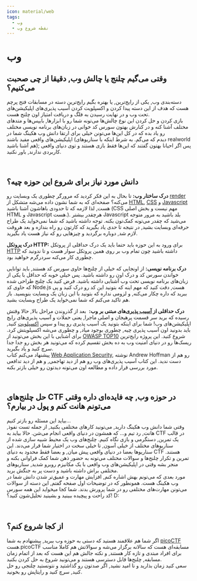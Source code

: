 ```yaml
---
icon: material/web
tags:
  - وب
  - نقطه شروع وب
---
```

# وب

## وقتی می‌گیم چلنج یا چالش وب, دقیقا از چی صحبت می‌کنیم؟

دسته‌بندی وب, یکی از رایج‌ترین, یا بهتره بگیم رایج‌ترین دسته در مسابقات فتح پرچم هست که هدف‌ از این دسته پیدا کردن و اکسپلویت کردن آسیب پذیری‌های اپلیکیشن‌های تحت وب و در نهایت رسیدن به فلگ و دریافت امتیاز اون چلنج هست.  
بازی کردن و حل کردن این نوع چالش‌ها می‌تونه شما رو با ابزار‌ها, بایپس‌ها و متد‌های مختلف آشنا کنه و در کنارش بهتون سورس کد خوانی در زبان‌های برنامه نویسی مختلف رو یاد بده که در کل این‌ها می‌تونن خیلی برای ارتقا دانش وب هکینگ شما در اپلیکیشن‌های واقعی مفید باشند (دیدم که می‌گم. به شرط اینکه با سناریو‌های realworld هم آشنا باشید); پس اگر احیانا بهتون گفتند که این‌ها فقط بازی هستند و توی دنیای واقعی کاربردی ندارند, باور نکنید.

&nbsp;

## دانش مورد نیاز برای شروع این حوزه چیه؟

**درک ساختار وب:** تا بحال به این فکر کردید که مرورگر چطوری یک وبسایت رو [render](https://blog.logrocket.com/how-browser-rendering-works-behind-scenes/ "How browser rendering works?") می‌کنه؟ صفحه‌ای که به شما نشون داده می‌شه متشکل از [HTML](https://www.w3schools.com/html/ "HTML Tutorial"), [CSS](https://www.w3schools.com/w3css/ "CSS Tutorial") و [Javascript](https://www.w3schools.com/js/ "Ctrl-click to open: Javascript Tutorial") هست, لذا لازمه که تا حدودی باهاشون آشنا باشید (CSS مهم نیست و بخش اصلی HTML و Javascript هست.). هرچقدر بیشتر Javascript بلد باشید به مرور متوجه می‌شید که چقدر می‌تونه کمک‌تون بکنه. توجه داشته باشید که شما نمی‌خواید یک طراح حرفه‌ای وبسایت بشید, در نتیجه تا حدی یاد بگیرید که کارتون رو راه بندازه و بعد هروقت لازم شد, دوباره برگردید و چیز‌هایی رو که نیاز هست یاد بگیرید.

**درک پروتکل HTTP:** برای ورود به این حوزه باید حتما باید یک درک حداقلی از پروتکل [HTTP](https://www.tutorialspoint.com/http "HTTP Tutorial") داشته باشید چون تمام وب بر روی همین پروتکل سوار هست و تا ندونید که چطوری کار می‌کنه سردرگرم خواهید بود.

**درک برنامه نویسی:** از اونجایی که خیلی از چلنج‌ها حاوی سورس کد هستند, باید توانایی خواندن سورس کد و درک اون رو داشته باشید. پس خیلی خوبه که حداقل با یکی از زبان‌های برنامه نویسی تحت وب آشنایی داشته باشید. فرض کنید یک چلنج طراحی شده که حاوی کد Node.js هست, دقت کنید که مهم اینه که بتونید این کد رو درک کنید و پی ببرید که داره چکار می‌کنه, و لزومی نداره که بتونید با این زبان یک وبسایت بنویسید. باز‌ هم تاکید می‌کنم که شما نمی‌خواید یک طراح وبسایت بشید.

**درک حداقلی از [آسیب پذیری‌](https://fa.wikipedia.org/wiki/%D8%A2%D8%B3%DB%8C%D8%A8%E2%80%8C%D9%BE%D8%B0%DB%8C%D8%B1%DB%8C_%28%D8%B1%D8%A7%DB%8C%D8%A7%D9%86%D9%87%29 "آسیب پذیری چیست؟")های مبتنی بر وب:**  بعد از گذروندن مراحل بالا, حالا وقتش رسیده که برید سر قسمت پرهیجان و اصلی ماجرا, یعنی حملات و آسیب پذیری‌های رایج اپلیکیشن‌های وب! شما برای اینکه بتونید یک آسیب پذیری‌ رو پیدا و سپس [اکسپلویت](https://fa.wikipedia.org/wiki/%D8%A7%DA%A9%D8%B3%D9%BE%D9%84%D9%88%DB%8C%D8%AA "اکسپلویت چیست؟") کنید, باید بدونید اون آسیب پذیری چیه, چطوری بوجود میاد, و چطوری می‌شه اکسپلویتش کرد. برای آشنایی با این بخش می‌تونید از [OWASP TOP10](https://owasp.org/www-project-top-ten/ "OWASP TOP10") شروع کنید. این پروژه رایج‌ترین ریسک‌ها رو در دنیای امنیت وب به ده بخش تقسیم کرده که می‌تونید هر بخش رو جدا جدا سرچ کنید و یاد بگیرید.  
پیشنهاد می‌کنم کتاب [Web Application Security](https://www.oreilly.com/library/view/web-application-security/9781492053101/ "Web Application Security - Andrew Hoffman"), نوشته Andrew Hoffman رو هم از دست ندید. این کتاب آسیب پذیری‌های وب رو هم از دید تهاجمی, و هم از دید تدافعی مورد بررسی قرار داده و مطالعه اون می‌تونه دیدتون رو خیلی باز‌تر بکنه.

&nbsp;

## حل چلنج‌های CTF در حوزه وب, چه فایده‌ای داره وقتی می‌تونم هانت کنم و پول در بیارم؟

بیاید این مسئله رو باز‌تر کنیم...  
وقتی شما دانش وب هکینگ دارید, می‌تونید کار‌های مختلفی بکنید, از جمله تست نفوذ, هانت, رد تیم و... که همشون در دنیای واقعی انجام می‌شن. حالا بیاید به CTF در قالب یک تمرین, دستگرمی و بازی نگاه کنیم. چلنج‌های وب یک محیط شبیه سازی شده از سناریو‌های مختلف از خیلی آسون, تا خیلی سخت در اختیار شما قرار می‌دند. این سناریو‌ها بعضا در دنیای واقعی پیش میان, و بعضا فقط محدود به دنیای CTF هستند. تمرین و تکرار چلنج‌ها و سوالات مختلف می‌تونه به حضور ذهن شما کمک فراوانی بکنه و منجر بشه وقتی در اپلیکیشن‌های وب واقعی با یک مکانیزم روبرو شدید, سناریو‌های مختلفی براش داشته باشید و دست پر به جنگش برید.  
مورد بعدی که می‌تونم بهش اشاره کنم, افزایش مهارت و عمیق‌تر شدن دانش شما در وب هکینگ هست. همونطور که در توضیحات اول صفحه گفتم, این دسته از سوالات می‌تونن مهارت‌های مختلفی رو در شما پرورش بدند. شما کجا میخواید این همه سورس کد راحت و پیچیده ببینید و بشینید تحلیل‌شون کنید؟! D:   
<br/><br/>

## از کجا شروع کنم؟

اگر شما هم علاقمند هستید که دستی به حوزه وب ببرید, پیشنهادم به شما [picoCTF](https://picoctf.org/ "picoCTF") هست.picoCTF مسابقه‌ای هست که سالانه برگزار می‌شه و سوالاتش هم کاملا مناسب برای افراد مبتدی و تازه کار هستند, و نکته جالش هم این هست که بعد از اتمام زمان مسابقه, چلنج‌ها قابل دسترسی هستند و می‌تونید شروع به حل کردن بکنید.  
سعی کنید زمان بذارید و نا امید نشید, اگر صدتون رو گذاشتید و نتونستید چلنجی رو حل کنید, سرچ کنید و رایتاپش رو بخونید.